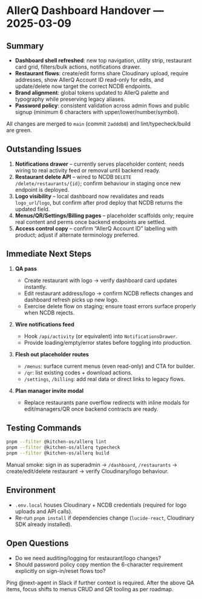 # AllerQ Dashboard Handover — 2025-03-09

## Summary
- **Dashboard shell refreshed**: new top navigation, utility strip, restaurant card grid, filters/bulk actions, notifications drawer.
- **Restaurant flows**: create/edit forms share Cloudinary upload, require addresses, show AllerQ Account ID read-only for edits, and update/delete now target the correct NCDB endpoints.
- **Brand alignment**: global tokens updated to AllerQ palette and typography while preserving legacy aliases.
- **Password policy**: consistent validation across admin flows and public signup (minimum 6 characters with upper/lower/number/symbol).

All changes are merged to `main` (commit `2adddb8`) and lint/typecheck/build are green.

## Outstanding Issues
1. **Notifications drawer** – currently serves placeholder content; needs wiring to real activity feed or removal until backend ready.
2. **Restaurant delete API** – wired to NCDB `DELETE /delete/restaurants/{id}`; confirm behaviour in staging once new endpoint is deployed.
3. **Logo visibility** – local dashboard now revalidates and reads `logo_url`/`logo`, but confirm after prod deploy that NCDB returns the updated field.
4. **Menus/QR/Settings/Billing pages** – placeholder scaffolds only; require real content and perms once backend endpoints are settled.
5. **Access control copy** – confirm “AllerQ Account ID” labelling with product; adjust if alternate terminology preferred.

## Immediate Next Steps
1. **QA pass**  
   - Create restaurant with logo → verify dashboard card updates instantly.  
   - Edit restaurant address/logo → confirm NCDB reflects changes and dashboard refresh picks up new logo.  
   - Exercise delete flow on staging; ensure toast errors surface properly when NCDB rejects.

2. **Wire notifications feed**  
   - Hook `/api/activity` (or equivalent) into `NotificationsDrawer`.  
   - Provide loading/empty/error states before toggling into production.

3. **Flesh out placeholder routes**  
   - `/menus`: surface current menus (even read-only) and CTA for builder.  
   - `/qr`: list existing codes + download actions.  
   - `/settings`, `/billing`: add real data or direct links to legacy flows.

4. **Plan manager invite modal**  
   - Replace restaurants pane overflow redirects with inline modals for edit/managers/QR once backend contracts are ready.

## Testing Commands
```bash
pnpm --filter @kitchen-os/allerq lint
pnpm --filter @kitchen-os/allerq typecheck
pnpm --filter @kitchen-os/allerq build
```
Manual smoke: sign in as superadmin → `/dashboard`, `/restaurants` → create/edit/delete restaurant → verify Cloudinary/logo behaviour.

## Environment
- `.env.local` houses Cloudinary + NCDB credentials (required for logo uploads and API calls).
- Re-run `pnpm install` if dependencies change (`lucide-react`, Cloudinary SDK already installed).

## Open Questions
- Do we need auditing/logging for restaurant/logo changes?  
- Should password policy copy mention the 6-character requirement explicitly on sign-in/reset flows too?

Ping @next-agent in Slack if further context is required. After the above QA items, focus shifts to menus CRUD and QR tooling as per roadmap.
